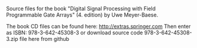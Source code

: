 Source files for the book "Digital Signal Processing with Field Programmable Gate Arrays" (4. edition) by Uwe Meyer-Baese.

The book CD files can be found here: http://extras.springer.com Then enter as ISBN: 978-3-642-45308-3 or download source code 978-3-642-45308-3.zip file here from github
